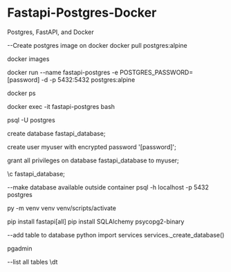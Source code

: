 # Fastapi-Postgres-Docker

Postgres, FastAPI, and Docker

--Create postgres image on docker
docker pull postgres:alpine

docker images

docker run --name fastapi-postgres -e POSTGRES_PASSWORD=[password] -d -p 5432:5432 postgres:alpine

docker ps

docker exec -it fastapi-postgres bash

psql -U postgres

create database fastapi_database;

 create user myuser with encrypted password '[password]';

 grant all privileges on database fastapi_database to myuser;

 \c fastapi_database;

--make database available outside container
  psql -h localhost -p 5432 postgres

  py -m venv venv
  venv/scripts/activate

  pip install fastapi[all]
  pip install SQLAlchemy psycopg2-binary


  --add table to database
  python
  import services
  services._create_database()

  pgadmin

--list all tables
  \dt 
